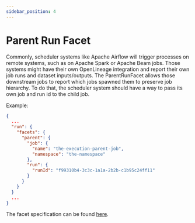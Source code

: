 ```yaml
---
sidebar_position: 4
---
```


# Parent Run Facet

Commonly, scheduler systems like Apache Airflow will trigger processes on remote systems, such as on Apache Spark or Apache Beam jobs. 
Those systems might have their own OpenLineage integration and report their own job runs and dataset inputs/outputs. 
The ParentRunFacet allows those downstream jobs to report which jobs spawned them to preserve job hierarchy. 
To do that, the scheduler system should have a way to pass its own job and run id to the child job.

Example: 

```json
{
  ...
  "run": {
    "facets": {
      "parent": {
        "job": {
          "name": "the-execution-parent-job", 
          "namespace": "the-namespace"
        },
        "run": {
          "runId": "f99310b4-3c3c-1a1a-2b2b-c1b95c24ff11"
        }
      }
    }
  }
  ...
}
```

The facet specification can be found [here](https://openlineage.io/spec/facets/1-0-0/ParentRunFacet.json).